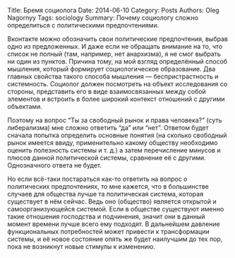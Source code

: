 Title: Бремя социолога
Date: 2014-06-10
Category: Posts
Authors: Oleg Nagornyy
Tags: sociology
Summary: Почему социологу сложно определиться с политическими предпочтениями.

Вконтакте можно обозначить свои политические предпочтения, выбрав одно из предложенных. И даже если не обращать внимание на то, что список не полный (там, например, нет анархизма), я не смог выбрать ни один из пунктов. Причина тому, на мой взгляд определённый способ мышления, который формирует социологическое образование. Два главных свойства такого способа мышления — беспристрастность и системность. Социолог должен посмотреть на объект исследования со стороны, представить его в виде взаимосвязанных между собой элементов и встроить в более широкий контекст отношений с другими объектами.

Поэтому на вопрос “Ты за свободный рынок и права человека?” (суть либерализма) мне сложно ответить “да” или “нет”. Ответом будет сначала попытка определить основные понятия (на сколько свободный рынок имеется ввиду, применительно какому обществу необходимо оценить полезность системы и т. д.) а затем перечисление минусов и плюсов данной политической системы, сравнение её с другими. Однозначного ответа не будет.

Но если всё-таки постараться как-то ответить на вопрос о политических предпочтениях, то мне кажется, что в большинстве случаев для общества лучше та политическая система, которая существует в нём сейчас. Ведь оно (общество) является открытой и самоорганизующейся системой. Если в обществе существуют именно такие отношения господства и подчинения, значит они в данный момент времени лучше всего ему подходят. В дальнейшем давление функциональных потребностей может привести к трансформации системы, и её новое состояние опять же будет наилучшим до тех пор, пока не возникнут новые стимулы к изменению.